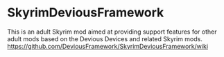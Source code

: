 # SkyrimDeviousFramework
This is an adult Skyrim mod aimed at providing support features for other adult mods
based on the Devious Devices and related Skyrim mods.<Br>
https://github.com/DeviousFramework/SkyrimDeviousFramework/wiki
